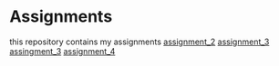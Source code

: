# Assignments
this repository contains my assignments
[assignment_2](https://github.com/Mcococh/assignemnts/blob/master/assignment2.ipynb)
[assignment_3](https://github.com/Mcococh/assignemnts/blob/master/assignment3.ipynb)
[assingment_3](https://github.com/Mcococh/assignemnts/blob/master/assignment4%20(1)%20(2)%20submit.ipynb)
[assignment_4](https://github.com/Mcococh/assignemnts/blob/master/R_assignment1.ipynb)
